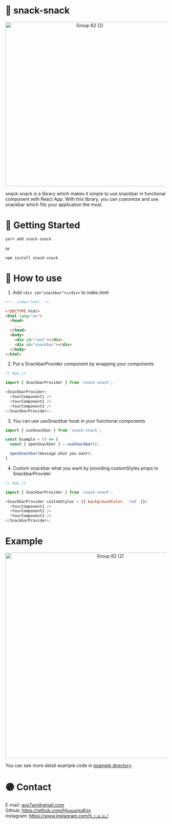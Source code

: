 # 🍪 snack-snack
<p align="center">
  <img width="512" alt="Group 62 (2)" src="https://user-images.githubusercontent.com/43339385/135998215-1e66d9ff-ec42-4686-988a-3c2368f8972b.png" />
</p>

snack-snack is a library which makes it simple to use snackbar in functional component with React App. With this library, you can customize and use snackbar which fits your application the most.

# 🧩 Getting Started

```
yarn add snack-snack
```

or

```
npm install snack-snack
```

# 🎨 How to use

1. Add `<div id="snackbar"></div>` to index.html

```html
<!-- index.html -->

<!DOCTYPE html>
<html lang="en">
  <head>
    ...
  </head>
  <body>
    <div id="root"></div>
    <div id="snackbar"></div>
  </body>
</html>
```

2. Put a SnackbarProvider component by wrapping your components
```js
// App.js

import { SnackbarProvider } from 'snack-snack';

<SnackbarProvider>
  <YourComponent1 />
  <YourComponent2 />
  <YourComponent3 />
</SnackbarProvider>;
```

3. You can use useSnackbar hook in your functional components

```js
import { useSnackbar } from 'snack-snack';

const Example = () => {
  const { openSnackbar } = useSnackbar();

  openSnackbar(message what you want);
}
```

4. Custom snackbar what you want by providing customStyles props to SnackbarProvider
```js
// App.js

import { SnackbarProvider } from 'snack-snack';

<SnackbarProvider customStyles = {{ backgroundColor: 'red' }}>
  <YourComponent1 />
  <YourComponent2 />
  <YourComponent3 />
</SnackbarProvider>;
```

# Example

<p align="center">
  <img width="640" alt="Group 62 (2)" src="https://user-images.githubusercontent.com/43339385/136377326-ef05541c-c6a7-46f6-8c1b-170238f684bc.png" />
</p>

You can see more detail example code in [example directory](https://github.com/HyuuunjuKim/snack-snack/tree/main/examples)


# 🟣 Contact

E-mail: gus7wn@gmail.com
<br />
Github: https://github.com/HyuuunjuKim
<br />
Instagram: https://www.instagram.com/h_j_u_u_/
